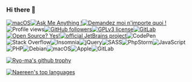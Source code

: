 ### Hi there 👋

<!--
**pitichampi/pitichampi** is a ✨ _special_ ✨ repository because its `README.md` (this file) appears on your GitHub profile.

Here are some ideas to get you started:

- 🔭 I’m currently working on ...
- 🌱 I’m currently learning ...
- 👯 I’m looking to collaborate on ...
- 🤔 I’m looking for help with ...
- 💬 Ask me about ...
- 📫 How to reach me: ...
- 😄 Pronouns: ...
- ⚡ Fun fact: ...
-->

[![macOS](https://svgshare.com/i/ZjP.svg)](https://svgshare.com/i/ZjP.svg)[![Ask Me Anything !](https://img.shields.io/badge/Ask%20me-anything-1abc9c.svg)](https://GitHub.com/Naereen/ama)[![Demandez moi n'importe quoi !](https://img.shields.io/badge/Demandez%20moi-n'%20importe%20quoi-1abc9c.svg)](https://GitHub.com/Naereen/ama.fr)![Profile views](https://gpvc.arturio.dev/Naereen)[![GitHub followers](https://img.shields.io/github/followers/Naereen.svg?style=social&label=Follow&maxAge=2592000)](https://github.com/Naereen?tab=followers)[![GPLv3 license](https://img.shields.io/badge/License-GPLv3-blue.svg)](http://perso.crans.org/besson/LICENSE.html)[![GitLab](https://badgen.net/badge/icon/gitlab?icon=gitlab&label)](https://https://gitlab.com/)[![Open Source? Yes!](https://badgen.net/badge/Open%20Source%20%3F/Yes%21/blue?icon=github)](https://github.com/Naereen/badges/)[![official JetBrains project](http://jb.gg/badges/official.svg)](https://confluence.jetbrains.com/display/ALL/JetBrains+on+GitHub)![CodePen](https://img.shields.io/badge/Codepen-000000?style=for-the-badge&logo=codepen&logoColor=white)![Stack Overflow](https://img.shields.io/badge/-Stackoverflow-FE7A16?style=for-the-badge&logo=stack-overflow&logoColor=white)![Insomnia](https://img.shields.io/badge/Insomnia-black?style=for-the-badge&logo=insomnia&logoColor=5849BE)![jQuery](https://img.shields.io/badge/jquery-%230769AD.svg?style=for-the-badge&logo=jquery&logoColor=white)![SASS](https://img.shields.io/badge/SASS-hotpink.svg?style=for-the-badge&logo=SASS&logoColor=white)![PhpStorm](https://img.shields.io/badge/phpstorm-143?style=for-the-badge&logo=phpstorm&logoColor=black&color=black&labelColor=darkorchid)![JavaScript](https://img.shields.io/badge/javascript-%23323330.svg?style=for-the-badge&logo=javascript&logoColor=%23F7DF1E)![PHP](https://img.shields.io/badge/php-%23777BB4.svg?style=for-the-badge&logo=php&logoColor=white)![Debian](https://img.shields.io/badge/Debian-D70A53?style=for-the-badge&logo=debian&logoColor=white)![macOS](https://img.shields.io/badge/mac%20os-000000?style=for-the-badge&logo=macos&logoColor=F0F0F0)![Apple](https://img.shields.io/badge/Apple-%23000000.svg?style=for-the-badge&logo=apple&logoColor=white)![GitLab](https://img.shields.io/badge/gitlab-%23181717.svg?style=for-the-badge&logo=gitlab&logoColor=white)

[![Ryo-ma's github trophy](https://github-profile-trophy.vercel.app/?username=pitichampi&row=1)](https://github.com/pitichampi)

[![Naereen's top languages](https://github-readme-stats.vercel.app/api/top-langs/?username=pitichampi&theme=blue-green)](https://github.com/pitichampi)

